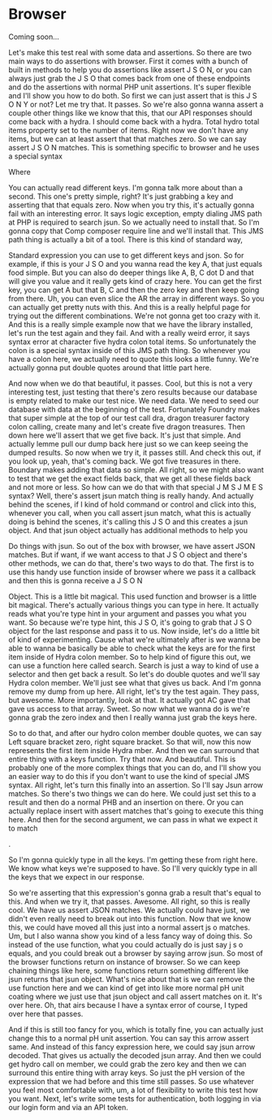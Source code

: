 # Browser

Coming soon...

Let's make this test real with some data and assertions. So there are two main ways
to do assertions with browser. First it comes with a bunch of built in methods to
help you do assertions like assert J S O N, or you can always just grab the J S O
that comes back from one of these endpoints and do the assertions with normal PHP
unit assertions. It's super flexible and I'll show you how to do both. So first we
can just assert that is this J S O N Y or not? Let me try that. It passes. So we're
also gonna wanna assert a couple other things like we know that this, that our API
responses should come back with a hydra. I should come back with a hydra. Total hydro
total items property set to the number of items. Right now we don't have any items,
but we can at least assert that that matches zero. So we can say assert J S O N
matches. This is something specific to browser and he uses a special syntax

Where

You can actually read different keys. I'm gonna talk more about than a second. This
one's pretty simple, right? It's just grabbing a key and asserting that that equals
zero. Now when you try this, it's actually gonna fail with an interesting error. It
says logic exception, empty dialing JMS path at PHP is required to search jsun. So we
actually need to install that. So I'm gonna copy that Comp composer require line and
we'll install that. This JMS path thing is actually a bit of a tool. There is this
kind of standard way,

Standard expression you can use to get different keys and json. So for example, if
this is your J S O and you wanna read the key A, that just equals food simple. But
you can also do deeper things like A, B, C dot D and that will give you value and it
really gets kind of crazy here. You can get the first key, you can get A but that B,
C and then the zero key and then keep going from there. Uh, you can even slice the AR
the array in different ways. So you can actually get pretty nuts with this. And this
is a really helpful page for trying out the different combinations. We're not gonna
get too crazy with it. And this is a really simple example now that we have the
library installed, let's run the test again and they fail. And with a really weird
error, it says syntax error at character five hydra colon total items. So
unfortunately the colon is a special syntax inside of this JMS path thing. So
whenever you have a colon here, we actually need to quote this looks a little funny.
We're actually gonna put double quotes around that little part here.

And now when we do that beautiful, it passes. Cool, but this is not a very
interesting test, just testing that there's zero results because our database is
empty related to make our test nice. We need data. We need to seed our database with
data at the beginning of the test. Fortunately Foundry makes that super simple at the
top of our test call dra, dragon treasurer factory colon calling, create many and
let's create five dragon treasures. Then down here we'll assert that we get five
back. It's just that simple. And actually lemme pull our dump back here just so we
can keep seeing the dumped results. So now when we try it, it passes still. And check
this out, if you look up, yeah, that's coming back. We got five treasures in there.
Boundary makes adding that data so simple. All right, so we might also want to test
that we get the exact fields back, that we get all these fields back and not more or
less. So how can we do that with that special J M S J M E S syntax? Well, there's
assert jsun match thing is really handy. And actually behind the scenes, if I kind of
hold command or control and click into this, whenever you call, when you call assert
jsun match, what this is actually doing is behind the scenes, it's calling this J S O
and this creates a jsun object. And that jsun object actually has additional methods
to help you

Do things with jsun. So out of the box with browser, we have assert JSON matches. But
if want, if we want access to that J S O object and there's other methods, we can do
that, there's two ways to do that. The first is to use this handy use function inside
of browser where we pass it a callback and then this is gonna receive a J S O N

Object. This is a little bit magical. This used function and browser is a little bit
magical. There's actually various things you can type in here. It actually reads what
you're type hint in your argument and passes you what you want. So because we're type
hint, this J S O, it's going to grab that J S O object for the last response and pass
it to us. Now inside, let's do a little bit of kind of experimenting. Cause what
we're ultimately after is we wanna be able to wanna be basically be able to check
what the keys are for the first item inside of Hydra colon member. So to help kind of
figure this out, we can use a function here called search. Search is just a way to
kind of use a selector and then get back a result. So let's do double quotes and
we'll say Hydra colon member. We'll just see what that gives us back. And I'm gonna
remove my dump from up here. All right, let's try the test again. They pass, but
awesome. More importantly, look at that. It actually got AC gave that gave us access
to that array. Sweet. So now what we wanna do is we're gonna grab the zero index and
then I really wanna just grab the keys here.

So to do that, and after our hydro colon member double quotes, we can say Left square
bracket zero, right square bracket. So that will, now this now represents the first
item inside Hydra mber. And then we can surround that entire thing with a keys
function. Try that now. And beautiful. This is probably one of the more complex
things that you can do, and I'll show you an easier way to do this if you don't want
to use the kind of special JMS syntax. All right, let's turn this finally into an
assertion. So I'll say Jsun arrow matches. So there's two things we can do here. We
could just set this to a result and then do a normal PHB and an insertion on there.
Or you can actually replace insert with assert matches that's going to execute this
thing here. And then for the second argument, we can pass in what we expect it to
match

<affirmative>.

So I'm gonna quickly type in all the keys. I'm getting these from right here. We know
what keys we're supposed to have. So I'll very quickly type in all the keys that we
expect in our response.

So we're asserting that this expression's gonna grab a result that's equal to this.
And when we try it, that passes. Awesome. All right, so this is really cool. We have
us assert JSON matches. We actually could have just, we didn't even really need to
break out into this function. Now that we know this, we could have moved all this
just into a normal assert js o matches. Um, but I also wanna show you kind of a less
fancy way of doing this. So instead of the use function, what you could actually do
is just say j s o equals, and you could break out a browser by saying arrow jsun. So
most of the browser functions return on instance of browser. So we can keep chaining
things like here, some functions return something different like jsun returns that
jsun object. What's nice about that is we can remove the use function here and we can
kind of get into like more normal pH unit coating where we just use that jsun object
and call assert matches on it. It's over here. Oh, that airs because I have a syntax
error of course, I typed over here that passes.

And if this is still too fancy for you, which is totally fine, you can actually just
change this to a normal pH unit assertion. You can say this arrow assert same. And
instead of this fancy expression here, we could say jsun arrow decoded. That gives us
actually the decoded jsun array. And then we could get hydro call on member, we could
grab the zero key and then we can surround this entire thing with array keys. So just
the pH version of the expression that we had before and this time still passes. So
use whatever you feel most comfortable with, um, a lot of flexibility to write this
test how you want. Next, let's write some tests for authentication, both logging in
via our login form and via an API token.


